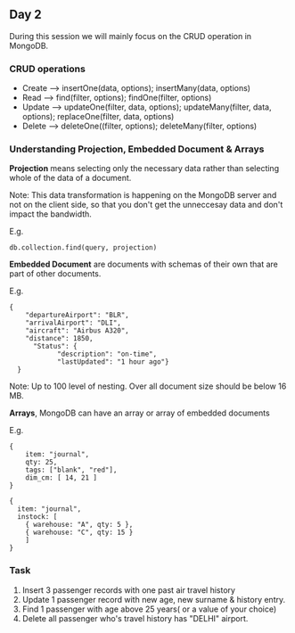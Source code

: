 ## Day 2

During this session we will mainly focus on the CRUD operation in MongoDB.

### CRUD operations

* Create --> insertOne(data, options); insertMany(data, options)
* Read --> find(filter, options); findOne(filter, options)
* Update --> updateOne(filter, data, options); updateMany(filter, data, options); replaceOne(filter, data, options)
* Delete --> deleteOne((filter, options); deleteMany(filter, options)

### Understanding Projection, Embedded Document & Arrays
**Projection** means selecting only the necessary data rather than selecting whole of the data of a document.

Note: This data transformation is happening on the MongoDB server and not on the client side, so that you don't get the unneccesay data and don't impact the bandwidth.

E.g.

```
db.collection.find(query, projection)
```

**Embedded Document**  are documents with schemas of their own that are part of other documents.

E.g.
```
{
    "departureAirport": "BLR",
    "arrivalAirport": "DLI",
    "aircraft": "Airbus A320",
    "distance": 1850,
	  "Status": {
			"description": "on-time",
			"lastUpdated": "1 hour ago"}
  }
```
Note: Up to 100 level of nesting. Over all document size should be below 16 MB.


**Arrays**, MongoDB can have an array or array of embedded documents

E.g.
```
{ 
    item: "journal", 
    qty: 25, 
    tags: ["blank", "red"], 
    dim_cm: [ 14, 21 ] 
}
```
```
{ 
  item: "journal", 
  instock: [ 
    { warehouse: "A", qty: 5 }, 
    { warehouse: "C", qty: 15 } 
    ] 
}
```
 
### Task

1. Insert 3 passenger records with one past air travel history
2. Update 1 passenger record with new age, new surname & history entry.
3. Find 1 passenger with age above 25 years( or a value of your choice)
4. Delete all passenger who's travel history has "DELHI" airport.
